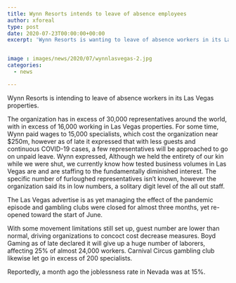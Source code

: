 ```yaml
---
title: Wynn Resorts intends to leave of absence employees
author: xforeal 
type: post
date: 2020-07-23T00:00:00+00:00
excerpt: 'Wynn Resorts is wanting to leave of absence workers in its Las Vegas properties '


image : images/news/2020/07/wynnlasvegas-2.jpg
categories:
  - news

---
```

Wynn Resorts is intending to leave of absence workers in its Las Vegas properties. 

The organization has in excess of 30,000 representatives around the world, with in excess of 16,000 working in Las Vegas properties. For some time, Wynn paid wages to 15,000 specialists, which cost the organization near $250m, however as of late it expressed that with less guests and continuous COVID-19 cases, a few representatives will be approached to go on unpaid leave. Wynn expressed, Although we held the entirety of our kin while we were shut, we currently know how tested business volumes in Las Vegas are and are staffing to the fundamentally diminished interest. The specific number of furloughed representatives isn&#8217;t known, however the organization said its in low numbers, a solitary digit level of the all out staff. 

The Las Vegas advertise is as yet managing the effect of the pandemic episode and gambling clubs were closed for almost three months, yet re-opened toward the start of June. 

With some movement limitations still set up, guest number are lower than normal, driving organizations to concoct cost decrease measures. Boyd Gaming as of late declared it will give up a huge number of laborers, affecting 25&percnt; of almost 24,000 workers. Carnival Circus gambling club likewise let go in excess of 200 specialists. 

Reportedly, a month ago the joblessness rate in Nevada was at 15&percnt;.